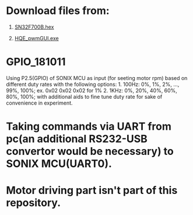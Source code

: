 # Download files from:
1. [SN32F700B.hex](https://github.com/ywcheng8526/tool_pc/blob/master/GPIO_181011/obj/SN32F700B.hex)

2. [HQE_pwmGUI.exe](https://github.com/ywcheng8526/tool_pc/blob/master/GUI_beta_181011/WindowsFormsApplication1/bin/Debug/HQE_pwmGUI.exe)

# GPIO_181011

Using P2.5(GPIO) of SONIX MCU as input (for seeting motor rpm) based on different duty rates with the following options:
	1. 100Hz: 0%, 1%, 2%, ..., 99%, 100%; ex. 0x02 0x02 0x02 for 1%
	2. 1KHz: 0%, 20%, 40%, 60%, 80%, 100%; with additional aids to fine tune duty rate for sake of convenience in experiment. 

# Taking commands via UART from pc(an additional RS232-USB convertor would be necessary) to SONIX MCU(UART0). 
# Motor driving part isn't part of this repository. 

